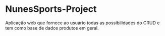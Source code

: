 # NunesSports-Project
Aplicação web que fornece ao usuário todas as possibilidades do CRUD e tem como base de dados produtos em geral. 
